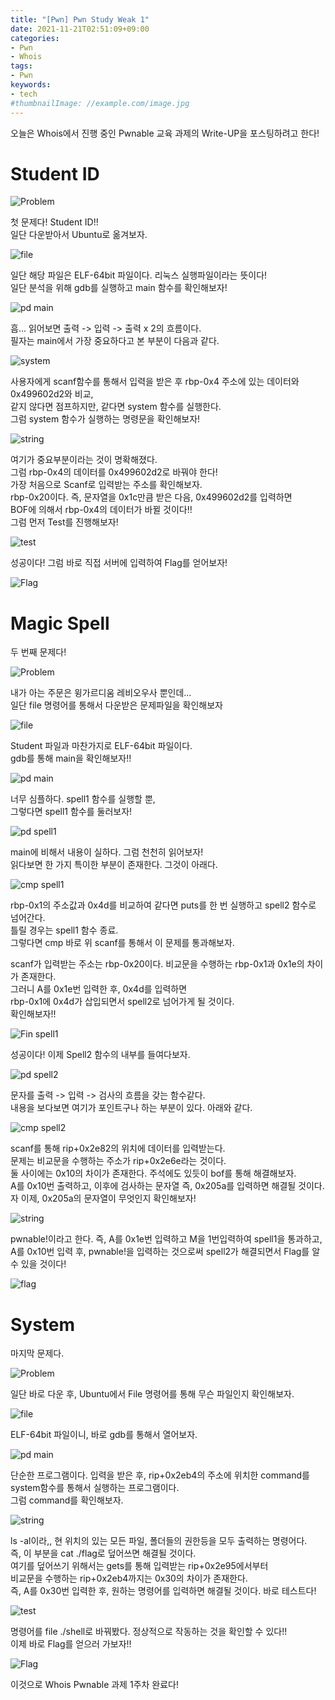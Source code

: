 ```yaml
---
title: "[Pwn] Pwn Study Weak 1"
date: 2021-11-21T02:51:09+09:00
categories:
- Pwn
- Whois
tags:
- Pwn
keywords:
- tech
#thumbnailImage: //example.com/image.jpg
---
```


<!--more-->

오늘은 Whois에서 진행 중인 Pwnable 교육 과제의 Write-UP을 포스팅하려고 한다!  

# Student ID

![Problem](https://github.com/RoomRooms/blog/blob/master/img/Pwn/Whois_Study/Weak_1/Student%20ID/Problem.PNG?raw=true)

첫 문제다! Student ID!!  
일단 다운받아서 Ubuntu로 옮겨보자.  

![file](https://github.com/RoomRooms/blog/blob/master/img/Pwn/Whois_Study/Weak_1/Student%20ID/file.PNG?raw=true)

일단 해당 파일은 ELF-64bit 파일이다. 리눅스 실행파일이라는 뜻이다!  
일단 분석을 위해 gdb를 실행하고 main 함수를 확인해보자!  

![pd main](https://github.com/RoomRooms/blog/blob/master/img/Pwn/Whois_Study/Weak_1/Student%20ID/pd%20main.PNG?raw=true)

흠... 읽어보면 출력 -> 입력 -> 출력 x 2의 흐름이다.  
필자는 main에서 가장 중요하다고 본 부분이 다음과 같다.  

![system](https://github.com/RoomRooms/blog/blob/master/img/Pwn/Whois_Study/Weak_1/Student%20ID/system.PNG?raw=true)

사용자에게 scanf함수를 통해서 입력을 받은 후 rbp-0x4 주소에 있는 데이터와 0x499602d2와 비교,  
같지 않다면 점프하지만, 같다면 system 함수를 실행한다.  
그럼 system 함수가 실행하는 명령문을 확인해보자!  

![string](https://github.com/RoomRooms/blog/blob/master/img/Pwn/Whois_Study/Weak_1/Student%20ID/string.PNG?raw=true)

여기가 중요부분이라는 것이 명확해졌다.  
그럼 rbp-0x4의 데이터를 0x499602d2로 바꿔야 한다!  
가장 처음으로 Scanf로 입력받는 주소를 확인해보자.  
rbp-0x20이다. 즉, 문자열을 0x1c만큼 받은 다음, 0x499602d2를 입력하면  
BOF에 의해서 rbp-0x4의 데이터가 바뀔 것이다!!  
그럼 먼저 Test를 진행해보자!  

![test](https://github.com/RoomRooms/blog/blob/master/img/Pwn/Whois_Study/Weak_1/Student%20ID/Test.PNG?raw=true)

성공이다! 그럼 바로 직접 서버에 입력하여 Flag를 얻어보자!  

![Flag](https://github.com/RoomRooms/blog/blob/master/img/Pwn/Whois_Study/Weak_1/Student%20ID/Flag.PNG?raw=true)

# Magic Spell

두 번째 문제다!  

![Problem](https://github.com/RoomRooms/blog/blob/master/img/Pwn/Whois_Study/Weak_1/Magic%20Spell/Problem.PNG?raw=true)

내가 아는 주문은 윙가르디움 레비오우사 뿐인데...  
일단 file 명령어를 통해서 다운받은 문제파일을 확인해보자  

![file](https://github.com/RoomRooms/blog/blob/master/img/Pwn/Whois_Study/Weak_1/Magic%20Spell/file.PNG?raw=true)

Student 파일과 마찬가지로 ELF-64bit 파일이다.  
gdb를 통해 main을 확인해보자!!  

![pd main](https://github.com/RoomRooms/blog/blob/master/img/Pwn/Whois_Study/Weak_1/Magic%20Spell/pd%20main.PNG?raw=true)

너무 심플하다. spell1 함수를 실행할 뿐,  
그렇다면 spell1 함수를 둘러보자!  

![pd spell1](https://github.com/RoomRooms/blog/blob/master/img/Pwn/Whois_Study/Weak_1/Magic%20Spell/pd%20spell1.PNG?raw=true)

main에 비해서 내용이 실하다. 그럼 천천히 읽어보자!  
읽다보면 한 가지 특이한 부분이 존재한다. 그것이 아래다.  

![cmp spell1](https://github.com/RoomRooms/blog/blob/master/img/Pwn/Whois_Study/Weak_1/Magic%20Spell/cmp%20spell1.PNG?raw=true)

rbp-0x1의 주소값과 0x4d를 비교하여 같다면 puts를 한 번 실행하고 spell2 함수로 넘어간다.  
틀릴 경우는 spell1 함수 종료.  
그렇다면 cmp 바로 위 scanf를 통해서 이 문제를 통과해보자.  

scanf가 입력받는 주소는 rbp-0x20이다. 비교문을 수행하는 rbp-0x1과 0x1e의 차이가 존재한다.  
그러니 A를 0x1e번 입력한 후, 0x4d를 입력하면  
rbp-0x1에 0x4d가 삽입되면서 spell2로 넘어가게 될 것이다.  
확인해보자!!

![Fin spell1](https://github.com/RoomRooms/blog/blob/master/img/Pwn/Whois_Study/Weak_1/Magic%20Spell/Fin%20spell1.PNG?raw=true)

성공이다! 이제 Spell2 함수의 내부를 들여다보자.  

![pd spell2](https://github.com/RoomRooms/blog/blob/master/img/Pwn/Whois_Study/Weak_1/Magic%20Spell/pd%20spell2.PNG?raw=true)

문자를 출력 -> 입력 -> 검사의 흐름을 갖는 함수같다.  
내용을 보다보면 여기가 포인트구나 하는 부분이 있다. 아래와 같다.  

![cmp spell2](https://github.com/RoomRooms/blog/blob/master/img/Pwn/Whois_Study/Weak_1/Magic%20Spell/cmp%20spell2.PNG?raw=true)

scanf를 통해 rip+0x2e82의 위치에 데이터를 입력받는다.  
문제는 비교문을 수행하는 주소가 rip+0x2e6e라는 것이다.  
둘 사이에는 0x10의 차이가 존재한다. 주석에도 있듯이 bof를 통해 해결해보자.  
A를 0x10번 출력하고, 이후에 검사하는 문자열 즉, 0x205a를 입력하면 해결될 것이다.  
자 이제, 0x205a의 문자열이 무엇인지 확인해보자!  

![string](https://github.com/RoomRooms/blog/blob/master/img/Pwn/Whois_Study/Weak_1/Magic%20Spell/string.PNG?raw=true)

pwnable!이라고 한다. 즉, A를 0x1e번 입력하고 M을 1번입력하여 spell1을 통과하고,  
A를 0x10번 입력 후, pwnable!을 입력하는 것으로써 spell2가 해결되면서 Flag를 알 수 있을 것이다!  

![flag](https://github.com/RoomRooms/blog/blob/master/img/Pwn/Whois_Study/Weak_1/Magic%20Spell/flag.PNG?raw=true)

# System

마지막 문제다.  

![Problem](https://github.com/RoomRooms/blog/blob/master/img/Pwn/Whois_Study/Weak_1/System/Problem.PNG?raw=true)

일단 바로 다운 후, Ubuntu에서 File 명령어를 통해 무슨 파일인지 확인해보자.  

![file](https://github.com/RoomRooms/blog/blob/master/img/Pwn/Whois_Study/Weak_1/System/file.PNG?raw=true)

ELF-64bit 파일이니, 바로 gdb를 통해서 열어보자.  

![pd main](https://github.com/RoomRooms/blog/blob/master/img/Pwn/Whois_Study/Weak_1/System/pd%20main.PNG?raw=true)

단순한 프로그램이다. 입력을 받은 후, rip+0x2eb4의 주소에 위치한 command를  
system함수를 통해서 실행하는 프로그램이다.  
그럼 command를 확인해보자.  

![string](https://github.com/RoomRooms/blog/blob/master/img/Pwn/Whois_Study/Weak_1/System/string.PNG?raw=true)

ls -al이라,, 현 위치의 있는 모든 파일, 폴더들의 권한등을 모두 출력하는 명령어다.  
즉, 이 부분을 cat ./flag로 덮어쓰면 해결될 것이다.  
여기를 덮어쓰기 위해서는 gets를 통해 입력받는 rip+0x2e95에서부터  
비교문을 수행하는 rip+0x2eb4까지는 0x30의 차이가 존재한다.  
즉, A를 0x30번 입력한 후, 원하는 명령어를 입력하면 해결될 것이다. 바로 테스트다!  

![test](https://github.com/RoomRooms/blog/blob/master/img/Pwn/Whois_Study/Weak_1/System/test.PNG?raw=true)

명령어를 file ./shell로 바꿔봤다. 정상적으로 작동하는 것을 확인할 수 있다!!  
이제 바로 Flag를 얻으러 가보자!!  

![Flag](https://github.com/RoomRooms/blog/blob/master/img/Pwn/Whois_Study/Weak_1/System/Flag.PNG?raw=true)

이것으로 Whois Pwnable 과제 1주차 완료다!  
